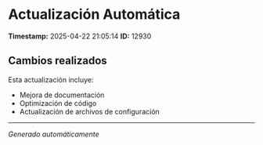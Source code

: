# Actualización Automática

**Timestamp:** 2025-04-22 21:05:14
**ID:** 12930

## Cambios realizados

Esta actualización incluye:
- Mejora de documentación
- Optimización de código
- Actualización de archivos de configuración

---
*Generado automáticamente*
